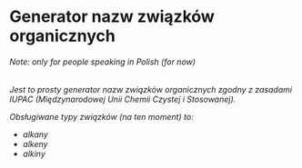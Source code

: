 # Generator nazw związków organicznych
###### <i>Note: only for people speaking in Polish (for now)<i>

Jest to prosty generator nazw związków organicznych zgodny z zasadami IUPAC (Międzynarodowej Unii Chemii Czystej i Stosowanej).

Obsługiwane typy związków (na ten moment) to:
- alkany
- alkeny
- alkiny
